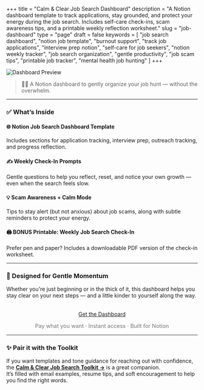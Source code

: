 +++
title = "Calm & Clear Job Search Dashboard"
description = "A Notion dashboard template to track applications, stay grounded, and protect your energy during the job search. Includes self-care check-ins, scam awareness tips, and a printable weekly reflection worksheet."
slug = "job-dashboard"
type = "page"
draft = false
keywords = [
  "job search dashboard", "notion job template", "burnout support",
  "track job applications", "interview prep notion", "self-care for job seekers",
  "notion weekly tracker", "job search organization", "gentle productivity",
  "job scam tips", "printable job tracker", "mental health job hunting"
]
+++

![Dashboard Preview](/images/job-dashboard/job-search-dashboard.png)

> 🧘‍♀️ A Notion dashboard to gently organize your job hunt — without the overwhelm.

---

### ✅ What’s Inside

#### 🌐 Notion Job Search Dashboard Template  
Includes sections for application tracking, interview prep, outreach tracking, and progress reflection.

#### ✍️ Weekly Check-In Prompts  
Gentle questions to help you reflect, reset, and notice your own growth — even when the search feels slow.

#### 💡 Scam Awareness + Calm Mode  
Tips to stay alert (but not anxious) about job scams, along with subtle reminders to protect your energy.

#### 🖨️ BONUS Printable: Weekly Job Search Check-In  
Prefer pen and paper? Includes a downloadable PDF version of the check-in worksheet.

---

### 🌱 Designed for Gentle Momentum  
Whether you're just beginning or in the thick of it, this dashboard helps you stay clear on your next steps — and a little kinder to yourself along the way.

<div style="text-align: center; margin-top: 2rem;">
  <a class="gumroad-button" href="https://steadyspace.gumroad.com/l/calmjobdashboard">Get the Dashboard</a>
  <p style="font-size: 0.9rem; color: #777;">Pay what you want · Instant access · Built for Notion</p>
</div>

---

### ✨ Pair it with the Toolkit  
If you want templates and tone guidance for reaching out with confidence,  
the [**Calm & Clear Job Search Toolkit →**](/job-toolkit) is a great companion.  
It’s filled with email examples, resume tips, and soft encouragement to help you find the right words.
